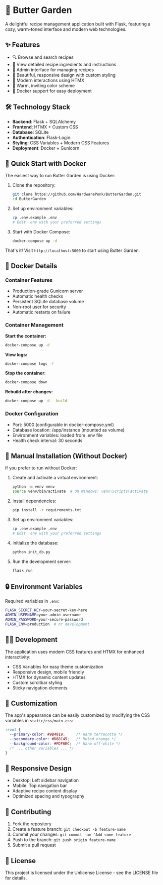 # 🧁 Butter Garden

A delightful recipe management application built with Flask, featuring a cozy, warm-toned interface and modern web technologies.

## ✨ Features

- 🔍 Browse and search recipes
- 📝 View detailed recipe ingredients and instructions
- 👤 Admin interface for managing recipes
- 🎨 Beautiful, responsive design with custom styling
- 🚀 Modern interactions using HTMX
- 🌙 Warm, inviting color scheme
- 🐳 Docker support for easy deployment

## 🛠️ Technology Stack

- **Backend**: Flask + SQLAlchemy
- **Frontend**: HTMX + Custom CSS
- **Database**: SQLite
- **Authentication**: Flask-Login
- **Styling**: CSS Variables + Modern CSS Features
- **Deployment**: Docker + Gunicorn

## 🚀 Quick Start with Docker

The easiest way to run Butter Garden is using Docker:

1. Clone the repository:
   ```bash
   git clone https://github.com/HardwarePunk/ButterGarden.git
   cd ButterGarden
   ```

2. Set up environment variables:
   ```bash
   cp .env.example .env
   # Edit .env with your preferred settings
   ```

3. Start with Docker Compose:
   ```bash
   docker-compose up -d
   ```

That's it! Visit `http://localhost:5000` to start using Butter Garden.

## 🐳 Docker Details

### Container Features
- Production-grade Gunicorn server
- Automatic health checks
- Persistent SQLite database volume
- Non-root user for security
- Automatic restarts on failure

### Container Management

**Start the container:**
```bash
docker-compose up -d
```

**View logs:**
```bash
docker-compose logs -f
```

**Stop the container:**
```bash
docker-compose down
```

**Rebuild after changes:**
```bash
docker-compose up -d --build
```

### Docker Configuration
- Port: 5000 (configurable in docker-compose.yml)
- Database location: /app/instance (mounted as volume)
- Environment variables: loaded from .env file
- Health check interval: 30 seconds

## 📝 Manual Installation (Without Docker)

If you prefer to run without Docker:

1. Create and activate a virtual environment:
   ```bash
   python -m venv venv
   source venv/bin/activate  # On Windows: venv\Scripts\activate
   ```

2. Install dependencies:
   ```bash
   pip install -r requirements.txt
   ```

3. Set up environment variables:
   ```bash
   cp .env.example .env
   # Edit .env with your preferred settings
   ```

4. Initialize the database:
   ```bash
   python init_db.py
   ```

5. Run the development server:
   ```bash
   flask run
   ```

## 🔒 Environment Variables

Required variables in `.env`:
```bash
FLASK_SECRET_KEY=your-secret-key-here
ADMIN_USERNAME=your-admin-username
ADMIN_PASSWORD=your-secure-password
FLASK_ENV=production  # or development
```

## 👩‍💻 Development

The application uses modern CSS features and HTMX for enhanced interactivity:
- CSS Variables for easy theme customization
- Responsive design, mobile friendly
- HTMX for dynamic content updates
- Custom scrollbar styling
- Sticky navigation elements

## 🎨 Customization

The app's appearance can be easily customized by modifying the CSS variables in `static/css/main.css`:

```css
:root {
  --primary-color: #9B4819;     /* Warm terracotta */
  --secondary-color: #D68C45;   /* Muted orange */
  --background-color: #FDF6EC;  /* Warm off-white */
  /* ... other variables ... */
}
```

## 📱 Responsive Design

- Desktop: Left sidebar navigation
- Mobile: Top navigation bar
- Adaptive recipe content display
- Optimized spacing and typography

## 🤝 Contributing

1. Fork the repository
2. Create a feature branch: `git checkout -b feature-name`
3. Commit your changes: `git commit -am 'Add some feature'`
4. Push to the branch: `git push origin feature-name`
5. Submit a pull request

## 📝 License

This project is licensed under the Unlicense License - see the LICENSE file for details.
